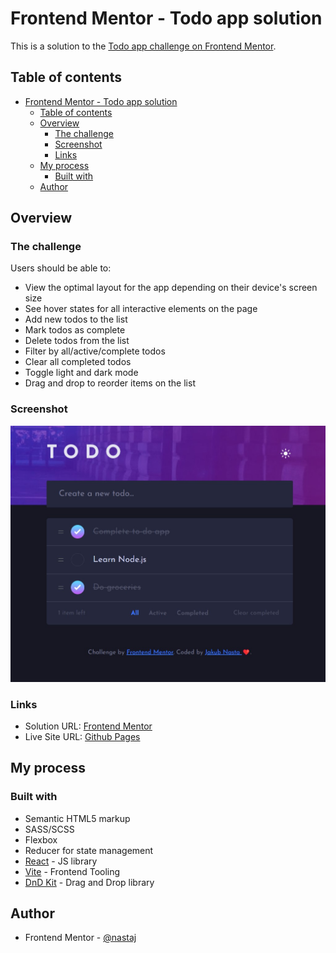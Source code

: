 # Frontend Mentor - Todo app solution

This is a solution to the [Todo app challenge on Frontend Mentor](https://www.frontendmentor.io/challenges/todo-app-Su1_KokOW).

## Table of contents

- [Frontend Mentor - Todo app solution](#frontend-mentor---todo-app-solution)
  - [Table of contents](#table-of-contents)
  - [Overview](#overview)
    - [The challenge](#the-challenge)
    - [Screenshot](#screenshot)
    - [Links](#links)
  - [My process](#my-process)
    - [Built with](#built-with)
  - [Author](#author)

## Overview

### The challenge

Users should be able to:

- View the optimal layout for the app depending on their device's screen size
- See hover states for all interactive elements on the page
- Add new todos to the list
- Mark todos as complete
- Delete todos from the list
- Filter by all/active/complete todos
- Clear all completed todos
- Toggle light and dark mode
- Drag and drop to reorder items on the list

### Screenshot

![](./screenshot.jpg)

### Links

- Solution URL: [Frontend Mentor](https://www.frontendmentor.io/solutions/todo-app-using-react-sass-and-dnd-kit-7dNEjTKENZ)
- Live Site URL: [Github Pages](https://nastaj.github.io/react-todo/)

## My process

### Built with

- Semantic HTML5 markup
- SASS/SCSS
- Flexbox
- Reducer for state management
- [React](https://reactjs.org/) - JS library
- [Vite](https://vitejs.dev/) - Frontend Tooling
- [DnD Kit](https://dndkit.com/) - Drag and Drop library

## Author

- Frontend Mentor - [@nastaj](https://www.frontendmentor.io/profile/nastaj)
